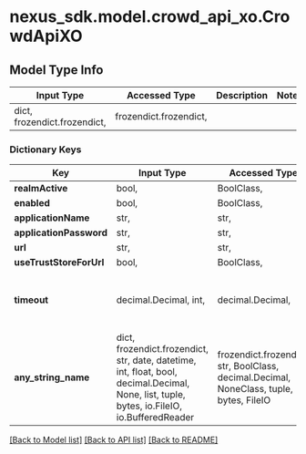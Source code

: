 # nexus_sdk.model.crowd_api_xo.CrowdApiXO

## Model Type Info
Input Type | Accessed Type | Description | Notes
------------ | ------------- | ------------- | -------------
dict, frozendict.frozendict,  | frozendict.frozendict,  |  | 

### Dictionary Keys
Key | Input Type | Accessed Type | Description | Notes
------------ | ------------- | ------------- | ------------- | -------------
**realmActive** | bool,  | BoolClass,  |  | 
**enabled** | bool,  | BoolClass,  |  | 
**applicationName** | str,  | str,  |  | [optional] 
**applicationPassword** | str,  | str,  |  | [optional] 
**url** | str,  | str,  |  | [optional] 
**useTrustStoreForUrl** | bool,  | BoolClass,  |  | [optional] 
**timeout** | decimal.Decimal, int,  | decimal.Decimal,  |  | [optional] value must be a 32 bit integer
**any_string_name** | dict, frozendict.frozendict, str, date, datetime, int, float, bool, decimal.Decimal, None, list, tuple, bytes, io.FileIO, io.BufferedReader | frozendict.frozendict, str, BoolClass, decimal.Decimal, NoneClass, tuple, bytes, FileIO | any string name can be used but the value must be the correct type | [optional]

[[Back to Model list]](../../README.md#documentation-for-models) [[Back to API list]](../../README.md#documentation-for-api-endpoints) [[Back to README]](../../README.md)

